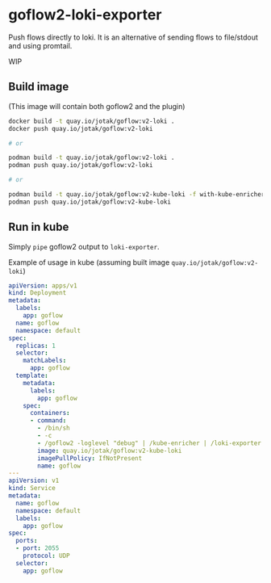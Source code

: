 # goflow2-loki-exporter

Push flows directly to loki. It is an alternative of sending flows to file/stdout and using promtail.

WIP

## Build image

(This image will contain both goflow2 and the plugin)

```bash
docker build -t quay.io/jotak/goflow:v2-loki .
docker push quay.io/jotak/goflow:v2-loki

# or

podman build -t quay.io/jotak/goflow:v2-loki .
podman push quay.io/jotak/goflow:v2-loki

# or

podman build -t quay.io/jotak/goflow:v2-kube-loki -f with-kube-enricher.dockerfile .
podman push quay.io/jotak/goflow:v2-kube-loki
```

## Run in kube

Simply `pipe` goflow2 output to `loki-exporter`.

Example of usage in kube (assuming built image `quay.io/jotak/goflow:v2-loki`)

```yaml
apiVersion: apps/v1
kind: Deployment
metadata:
  labels:
    app: goflow
  name: goflow
  namespace: default
spec:
  replicas: 1
  selector:
    matchLabels:
      app: goflow
  template:
    metadata:
      labels:
        app: goflow
    spec:
      containers:
      - command:
        - /bin/sh
        - -c
        - /goflow2 -loglevel "debug" | /kube-enricher | /loki-exporter
        image: quay.io/jotak/goflow:v2-kube-loki
        imagePullPolicy: IfNotPresent
        name: goflow
---
apiVersion: v1
kind: Service
metadata:
  name: goflow
  namespace: default
  labels:
    app: goflow
spec:
  ports:
  - port: 2055
    protocol: UDP
  selector:
    app: goflow
```
